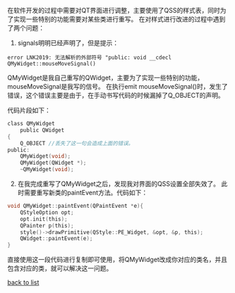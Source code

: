 在软件开发的过程中需要对QT界面进行调整，主要使用了QSS的样式表，同时为了实现一些特别的功能需要对某些类进行重写。
在对样式进行改进的过程中遇到了两个问题：
1. signals明明已经声明了，但是提示：

```shell
error LNK2019: 无法解析的外部符号 "public: void __cdecl QMyWidget::mouseMoveSignal()
```

QMyWidget是我自己重写的QWidget，主要为了实现一些特别的功能，mouseMoveSignal是我写的信号。
在执行emit mouseMoveSignal()时，发生了错误，这个错误主要是由于，在手动书写代码的时候漏掉了Q_OBJECT的声明。


代码片段如下：

```c
class QMyWidget
    public QWidget
{
    Q_OBJECT //丢失了这一句会造成上面的错误。
public:
    QMyWidget(void);
    QMyWidget(QWidget *);
    ~QMyWidget(void);
```

2. 在我完成重写了QMyWidget之后，发现我对界面的QSS设置全部失效了。
此时需要重写新类的paintEvent方法。代码如下：

```c
void QMyWidget::paintEvent(QPaintEvent *e){
    QStyleOption opt;
    opt.init(this);
    QPainter p(this);
    style()->drawPrimitive(QStyle::PE_Widget, &opt, &p, this);
    QWidget::paintEvent(e);
}
```

直接使用这一段代码进行复制即可使用，将QMyWidget改成你对应的类名，并且包含对应的类，就可以解决这一问题。

[back to list](../../index.md)